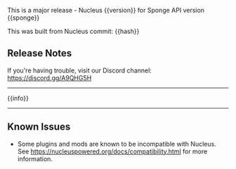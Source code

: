 This is a major release - Nucleus {{version}} for Sponge API version {{sponge}} 

This was built from Nucleus commit: {{hash}}

## Release Notes

If you're having trouble, visit our Discord channel: https://discord.gg/A9QHG5H

---

{{info}}

---

## Known Issues

* Some plugins and mods are known to be incompatible with Nucleus. See https://nucleuspowered.org/docs/compatibility.html for more information.
